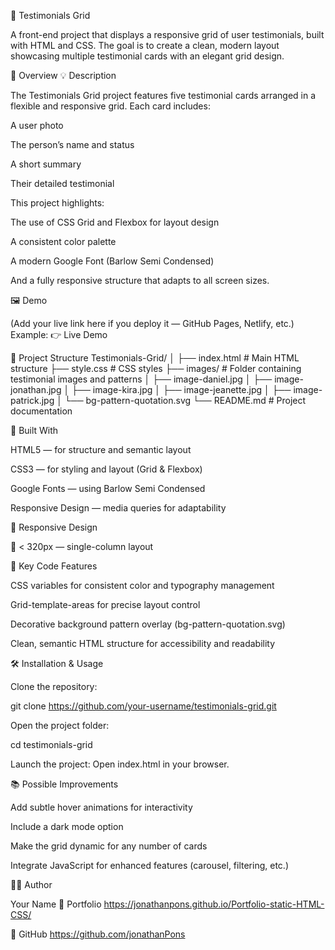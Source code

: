 🧩 Testimonials Grid

A front-end project that displays a responsive grid of user testimonials, built with HTML and CSS.
The goal is to create a clean, modern layout showcasing multiple testimonial cards with an elegant grid design.

🚀 Overview
💡 Description

The Testimonials Grid project features five testimonial cards arranged in a flexible and responsive grid.
Each card includes:

A user photo

The person’s name and status

A short summary

Their detailed testimonial

This project highlights:

The use of CSS Grid and Flexbox for layout design

A consistent color palette

A modern Google Font (Barlow Semi Condensed)

And a fully responsive structure that adapts to all screen sizes.

🖼️ Demo

(Add your live link here if you deploy it — GitHub Pages, Netlify, etc.)
Example:
👉 Live Demo

🧱 Project Structure
Testimonials-Grid/
│
├── index.html # Main HTML structure
├── style.css # CSS styles
├── images/ # Folder containing testimonial images and patterns
│ ├── image-daniel.jpg
│ ├── image-jonathan.jpg
│ ├── image-kira.jpg
│ ├── image-jeanette.jpg
│ ├── image-patrick.jpg
│ └── bg-pattern-quotation.svg
└── README.md # Project documentation

🎨 Built With

HTML5 — for structure and semantic layout

CSS3 — for styling and layout (Grid & Flexbox)

Google Fonts — using Barlow Semi Condensed

Responsive Design — media queries for adaptability

📱 Responsive Design

📏 < 320px — single-column layout

🧠 Key Code Features

CSS variables for consistent color and typography management

Grid-template-areas for precise layout control

Decorative background pattern overlay (bg-pattern-quotation.svg)

Clean, semantic HTML structure for accessibility and readability

🛠️ Installation & Usage

Clone the repository:

git clone https://github.com/your-username/testimonials-grid.git

Open the project folder:

cd testimonials-grid

Launch the project:
Open index.html in your browser.

📚 Possible Improvements

Add subtle hover animations for interactivity

Include a dark mode option

Make the grid dynamic for any number of cards

Integrate JavaScript for enhanced features (carousel, filtering, etc.)

🧑‍💻 Author

Your Name
💼 Portfolio https://jonathanpons.github.io/Portfolio-static-HTML-CSS/

🐙 GitHub https://github.com/jonathanPons
